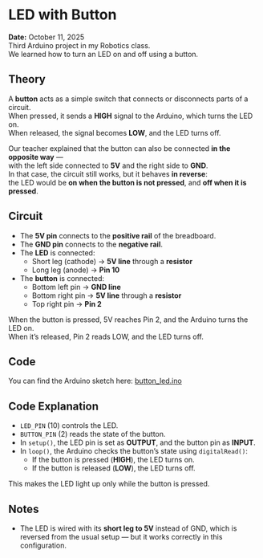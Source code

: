 # LED with Button

**Date:** October 11, 2025  
Third Arduino project in my Robotics class.  
We learned how to turn an LED on and off using a button.


## Theory

A **button** acts as a simple switch that connects or disconnects parts of a circuit.  
When pressed, it sends a **HIGH** signal to the Arduino, which turns the LED on.  
When released, the signal becomes **LOW**, and the LED turns off.  

Our teacher explained that the button can also be connected **in the opposite way** —  
with the left side connected to **5V** and the right side to **GND**.  
In that case, the circuit still works, but it behaves **in reverse**:  
the LED would be **on when the button is not pressed**, and **off when it is pressed**.


## Circuit

- The **5V pin** connects to the **positive rail** of the breadboard.  
- The **GND pin** connects to the **negative rail**.  
- The **LED** is connected:  
  - Short leg (cathode) → **5V line** through a **resistor**  
  - Long leg (anode) → **Pin 10**
- The **button** is connected:  
  - Bottom left pin → **GND line**  
  - Bottom right pin → **5V line** through a **resistor**  
  - Top right pin → **Pin 2**

When the button is pressed, 5V reaches Pin 2, and the Arduino turns the LED on.  
When it’s released, Pin 2 reads LOW, and the LED turns off.


## Code

You can find the Arduino sketch here: [button_led.ino](./button_led.ino)


## Code Explanation

- `LED_PIN` (10) controls the LED.  
- `BUTTON_PIN` (2) reads the state of the button.  
- In `setup()`, the LED pin is set as **OUTPUT**, and the button pin as **INPUT**.  
- In `loop()`, the Arduino checks the button’s state using `digitalRead()`:  
  - If the button is pressed (**HIGH**), the LED turns on.  
  - If the button is released (**LOW**), the LED turns off.

This makes the LED light up only while the button is pressed.


## Notes

- The LED is wired with its **short leg to 5V** instead of GND, which is reversed from the usual setup — but it works correctly in this configuration.  
